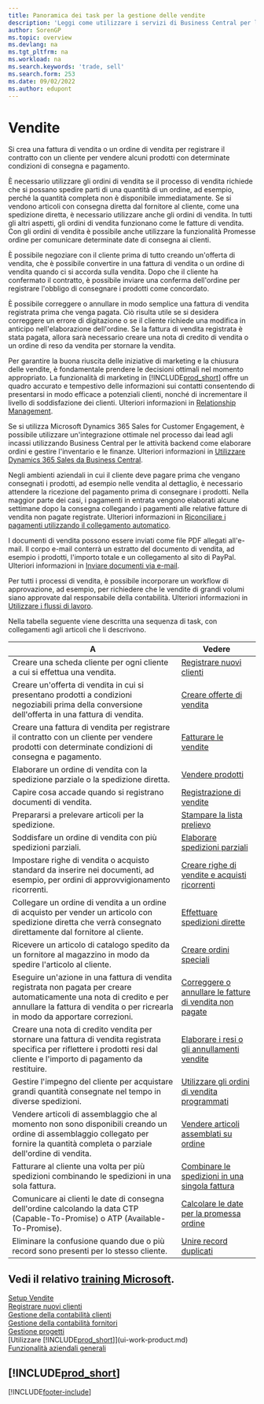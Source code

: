```yaml
---
title: Panoramica dei task per la gestione delle vendite
description: 'Leggi come utilizzare i servizi di Business Central per la gestione delle attività di vendita dei tuoi clienti con fatture di vendita, ordini, offerte e altro.'
author: SorenGP
ms.topic: overview
ms.devlang: na
ms.tgt_pltfrm: na
ms.workload: na
ms.search.keywords: 'trade, sell'
ms.search.form: 253
ms.date: 09/02/2022
ms.author: edupont
---
```

# <a name="sales"></a>Vendite

Si crea una fattura di vendita o un ordine di vendita per registrare il contratto con un cliente per vendere alcuni prodotti con determinate condizioni di consegna e pagamento.

È necessario utilizzare gli ordini di vendita se il processo di vendita richiede che si possano spedire parti di una quantità di un ordine, ad esempio, perché la quantità completa non è disponibile immediatamente. Se si vendono articoli con consegna diretta dal fornitore al cliente, come una spedizione diretta, è necessario utilizzare anche gli ordini di vendita. In tutti gli altri aspetti, gli ordini di vendita funzionano come le fatture di vendita. Con gli ordini di vendita è possibile anche utilizzare la funzionalità Promesse ordine per comunicare determinate date di consegna ai clienti.  

È possibile negoziare con il cliente prima di tutto creando un'offerta di vendita, che è possibile convertire in una fattura di vendita o un ordine di vendita quando ci si accorda sulla vendita. Dopo che il cliente ha confermato il contratto, è possibile inviare una conferma dell'ordine per registrare l'obbligo di consegnare i prodotti come concordato.

È possibile correggere o annullare in modo semplice una fattura di vendita registrata prima che venga pagata. Ciò risulta utile se si desidera correggere un errore di digitazione o se il cliente richiede una modifica in anticipo nell'elaborazione dell'ordine. Se la fattura di vendita registrata è stata pagata, allora sarà necessario creare una nota di credito di vendita o un ordine di reso da vendita per stornare la vendita.

Per garantire la buona riuscita delle iniziative di marketing e la chiusura delle vendite, è fondamentale prendere le decisioni ottimali nel momento appropriato. La funzionalità di marketing in [!INCLUDE[prod_short](includes/prod_short.md)] offre un quadro accurato e tempestivo delle informazioni sui contatti consentendo di presentarsi in modo efficace a potenziali clienti, nonché di incrementare il livello di soddisfazione dei clienti. Ulteriori informazioni in [Relationship Management](marketing-relationship-management.md).

Se si utilizza Microsoft Dynamics 365 Sales for Customer Engagement, è possibile utilizzare un'integrazione ottimale nel processo dai lead agli incassi utilizzando Business Central per le attività backend come elaborare ordini e gestire l'inventario e le finanze. Ulteriori informazioni in [Utilizzare Dynamics 365 Sales da Business Central](marketing-integrate-dynamicscrm.md).

Negli ambienti aziendali in cui il cliente deve pagare prima che vengano consegnati i prodotti, ad esempio nelle vendita al dettaglio, è necessario attendere la ricezione del pagamento prima di consegnare i prodotti. Nella maggior parte dei casi, i pagamenti in entrata vengono elaborati alcune settimane dopo la consegna collegando i pagamenti alle relative fatture di vendita non pagate registrate. Ulteriori informazioni in [Riconciliare i pagamenti utilizzando il collegamento automatico](receivables-how-reconcile-payments-auto-application.md).

I documenti di vendita possono essere inviati come file PDF allegati all'e-mail. Il corpo e-mail conterrà un estratto del documento di vendita, ad esempio i prodotti, l'importo totale e un collegamento al sito di PayPal. Ulteriori informazioni in [Inviare documenti via e-mail](ui-how-send-documents-email.md).

Per tutti i processi di vendita, è possibile incorporare un workflow di approvazione, ad esempio, per richiedere che le vendite di grandi volumi siano approvate dal responsabile della contabilità. Ulteriori informazioni in [Utilizzare i flussi di lavoro](across-use-workflows.md).

Nella tabella seguente viene descritta una sequenza di task, con collegamenti agli articoli che li descrivono.

| A | Vedere |
| --- | --- |
|Creare una scheda cliente per ogni cliente a cui si effettua una vendita.|[Registrare nuovi clienti](sales-how-register-new-customers.md)|
| Creare un'offerta di vendita in cui si presentano prodotti a condizioni negoziabili prima della conversione dell'offerta in una fattura di vendita. |[Creare offerte di vendita](sales-how-make-offers.md) |
| Creare una fattura di vendita per registrare il contratto con un cliente per vendere prodotti con determinate condizioni di consegna e pagamento. |[Fatturare le vendite](sales-how-invoice-sales.md) |
| Elaborare un ordine di vendita con la spedizione parziale o la spedizione diretta. |[Vendere prodotti](sales-how-sell-products.md) |
|Capire cosa accade quando si registrano documenti di vendita.|[Registrazione di vendite](ui-post-sales.md)|
|Prepararsi a prelevare articoli per la spedizione.|[Stampare la lista prelievo](sales-how-print-picking-list.md)|
| Soddisfare un ordine di vendita con più spedizioni parziali. | [Elaborare spedizioni parziali](sales-how-send-partial-shipments.md) |
|Impostare righe di vendita o acquisto standard da inserire nei documenti, ad esempio, per ordini di approvvigionamento ricorrenti.|[Creare righe di vendite e acquisti ricorrenti](sales-how-work-standard-lines.md)|  
| Collegare un ordine di vendita a un ordine di acquisto per vender un articolo con spedizione diretta che verrà consegnato direttamente dal fornitore al cliente. |[Effettuare spedizioni dirette](sales-how-drop-shipment.md) |
|Ricevere un articolo di catalogo spedito da un fornitore al magazzino in modo da spedire l'articolo al cliente.|[Creare ordini speciali](sales-how-to-create-special-orders.md)|
| Eseguire un'azione in una fattura di vendita registrata non pagata per creare automaticamente una nota di credito e per annullare la fattura di vendita o per ricrearla in modo da apportare correzioni. |[Correggere o annullare le fatture di vendita non pagate](sales-how-correct-cancel-sales-invoice.md) |
| Creare una nota di credito vendita per stornare una fattura di vendita registrata specifica per riflettere i prodotti resi dal cliente e l'importo di pagamento da restituire. |[Elaborare i resi o gli annullamenti vendite](sales-how-process-sales-returns-cancellations.md) |
|Gestire l'impegno del cliente per acquistare grandi quantità consegnate nel tempo in diverse spedizioni.|[Utilizzare gli ordini di vendita programmati](sales-how-to-create-blanket-sales-orders.md)|
|Vendere articoli di assemblaggio che al momento non sono disponibili creando un ordine di assemblaggio collegato per fornire la quantità completa o parziale dell'ordine di vendita.|[Vendere articoli assemblati su ordine](assembly-how-to-sell-items-assembled-to-order.md)|
|Fatturare al cliente una volta per più spedizioni combinando le spedizioni in una sola fattura.|[Combinare le spedizioni in una singola fattura](sales-how-to-combine-shipments-on-a-single-invoice.md)|
|Comunicare ai clienti le date di consegna dell'ordine calcolando la data CTP (Capable-To-Promise) o ATP (Available-To-Promise).|[Calcolare le date per la promessa ordine](sales-how-to-calculate-order-promising-dates.md)|
|Eliminare la confusione quando due o più record sono presenti per lo stesso cliente.|[Unire record duplicati](sales-how-merge-duplicate-records.md)|

## <a name="see-related-microsoft-training"></a>Vedi il relativo [training Microsoft](/training/paths/sell-items-services-dynamics-365-business-central/).

[Setup Vendite](sales-setup-sales.md)  
[Registrare nuovi clienti](sales-how-register-new-customers.md)  
[Gestione della contabilità clienti](receivables-manage-receivables.md)  
[Gestione della contabilità fornitori](payables-manage-payables.md)  
[Gestione progetti](projects-manage-projects.md)  
[Utilizzare [!INCLUDE[prod_short](includes/prod_short.md)]](ui-work-product.md)  
[Funzionalità aziendali generali](ui-across-business-areas.md)

## [!INCLUDE[prod_short](includes/free_trial_md.md)]

[!INCLUDE[footer-include](includes/footer-banner.md)]
